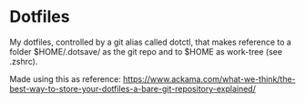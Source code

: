 # Dotfiles

My dotfiles, controlled by a git alias called dotctl, that makes reference to a folder $HOME/.dotsave/ as the git repo and to $HOME as work-tree (see .zshrc).

Made using this as reference: https://www.ackama.com/what-we-think/the-best-way-to-store-your-dotfiles-a-bare-git-repository-explained/
